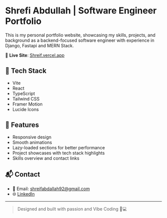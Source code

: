 # Shrefi Abdullah | Software Engineer Portfolio

This is my personal portfolio website, showcasing my skills, projects, and background as a backend-focused software engineer with experience in Django, Fastapi and MERN Stack.

🔗 **Live Site**: [Shreif.vercel.app](https://keroles.vercel.app)

## 🚀 Tech Stack

- Vite
- React
- TypeScript
- Tailwind CSS
- Framer Motion
- Lucide Icons

## 📂 Features

- Responsive design
- Smooth animations
- Lazy-loaded sections for better performance
- Project showcases with tech stack highlights
- Skills overview and contact links

## 📬 Contact

- 📧 Email: shreifabdallah92@gmail.com
- 🌐 [LinkedIn](https://www.linkedin.com/in/shreif-abdullah-sh4503/)


---

> Designed and built with passion and Vibe Coding 🧠💻
